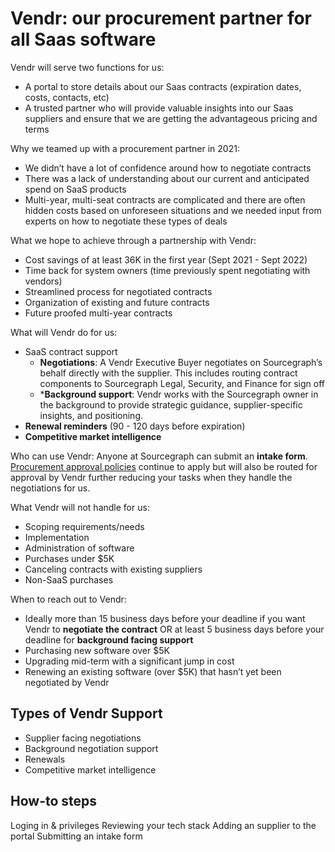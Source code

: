 # Vendr: our procurement partner for all Saas software

Vendr will serve two functions for us:

- A portal to store details about our Saas contracts (expiration dates, costs, contacts, etc)
- A trusted partner who will provide valuable insights into our Saas suppliers and ensure that we are getting the advantageous pricing and terms

Why we teamed up with a procurement partner in 2021:

- We didn’t have a lot of confidence around how to negotiate contracts
- There was a lack of understanding about our current and anticipated spend on SaaS products
- Multi-year, multi-seat contracts are complicated and there are often hidden costs based on unforeseen situations and we needed input from experts on how to negotiate these types of deals

What we hope to achieve through a partnership with Vendr:

- Cost savings of at least 36K in the first year (Sept 2021 - Sept 2022)
- Time back for system owners (time previously spent negotiating with vendors)
- Streamlined process for negotiated contracts
- Organization of existing and future contracts
- Future proofed multi-year contracts

What will Vendr do for us:

- SaaS contract support
  - **Negotiations**: A Vendr Executive Buyer negotiates on Sourcegraph’s behalf directly with the supplier. This includes routing contract components to Sourcegraph Legal, Security, and Finance for sign off
  - ***Background support**: Vendr works with the Sourcegraph owner in the background to provide strategic guidance, supplier-specific insights, and positioning.
- **Renewal reminders** (90 - 120 days before expiration)
- **Competitive market intelligence**

Who can use Vendr:
Anyone at Sourcegraph can submit an **intake form**. [Procurement approval policies](https://handbook.sourcegraph.com/finance/ap#approval-levels) continue to apply but will also be routed for approval by Vendr further reducing your tasks when they handle the negotiations for us.

What Vendr will not handle for us:

- Scoping requirements/needs
- Implementation
- Administration of software
- Purchases under $5K
- Canceling contracts with existing suppliers
- Non-SaaS purchases

When to reach out to Vendr:

- Ideally more than 15 business days before your deadline if you want Vendr to **negotiate the contract** OR at least 5 business days before your deadline for **background facing support**
- Purchasing new software over $5K
- Upgrading mid-term with a significant jump in cost
- Renewing an existing software (over $5K) that hasn’t yet been negotiated by Vendr

## Types of Vendr Support

- Supplier facing negotiations
- Background negotiation support
- Renewals
- Competitive market intelligence

## How-to steps

Loging in & privileges
Reviewing your tech stack
Adding an supplier to the portal
Submitting an intake form
